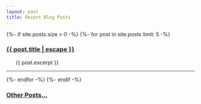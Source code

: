 ```yaml
---
layout: post
title: Recent Blog Posts
---
```


<div class="home">
    {%- if site.posts.size > 0 -%}
        {%- for post in site.posts limit: 5 -%}
            <h3>
                <a class="post-link" href="{{ post.url | relative_url }}">
                {{ post.title | escape }}
                </a>
            </h3>
            <div id="page-preview" style="margin-left: 5%">
                <p>{{ post.excerpt }}</p>
            </div>
            <hr>
        {%- endfor -%}
    {%- endif -%}
    <p><h3><a href="posts.html">Other Posts...</a></h3></p>
</div>
